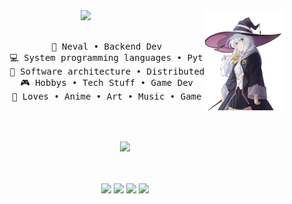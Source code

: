 <div align="center">
    <img src="https://raw.githubusercontent.com/lauraneval/lauraneval/refs/heads/main/assets/majo-no-tabitabi.png" width="25%" align="right" />
    <img src="https://readme-typing-svg.demolab.com?font=Inconsolata&weight=500&size=50&duration=4000&pause=300&color=A7A459&center=true&vCenter=true&multiline=true&repeat=false&random=false&width=1300&height=140&lines=Hello+hallo;I'm+Neval%2C+a+tech+witch+anime++girl+%E2%9C%A9" width="70%" />
    <br><br>
    <pre>
        💼 Neval • Backend Dev
        💻 System programming languages • Python
        📖 Software architecture • Distributed systems
        🎮 Hobbys • Tech Stuff • Game Dev
        💖 Loves • Anime • Art • Music • Game
    </pre>
    <br><br>
    <img src="https://media.tenor.com/TZJxweqiT2sAAAAj/elaina-majo-no-tabitabi.gif" height="120" />
    <br><br><br>
    
[![](https://img.shields.io/badge/steam-0a66c2)](https://steamcommunity.com/id/lauraneval)
[![](https://img.shields.io/badge/discord-6364ff)](https://discord.com/)
[![](https://img.shields.io/badge/osu!-ff66ab)](https://osu.ppy.sh/users/17730497)
[![](https://img.shields.io/badge/lauraneval-69899c)](https)
</div>

<!--
**lauraneval/lauraneval** is a ✨ _special_ ✨ repository because its `README.md` (this file) appears on your GitHub profile.

Here are some ideas to get you started:

- 🔭 I’m currently working on ...
- 🌱 I’m currently learning ...
- 👯 I’m looking to collaborate on ...
- 🤔 I’m looking for help with ...
- 💬 Ask me about ...
- 📫 How to reach me: ...
- 😄 Pronouns: ...
- ⚡ Fun fact: ...
-->
